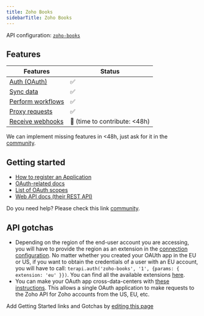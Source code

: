 ```yaml
---
title: Zoho Books
sidebarTitle: Zoho Books
---
```


API configuration: [`zoho-books`](https://terapi.dev/providers.yaml)

## Features

| Features | Status |
| - | - |
| [Auth (OAuth)](/integrate/guides/authorize-an-api) | ✅ |
| [Sync data](/integrate/guides/sync-data-from-an-api) | ✅ |
| [Perform workflows](/integrate/guides/perform-workflows-with-an-api) | ✅ |
| [Proxy requests](/integrate/guides/proxy-requests-to-an-api) | ✅ |
| [Receive webhooks](/integrate/guides/receive-webhooks-from-an-api) | 🚫 (time to contribute: &lt;48h) |

<Tip>We can implement missing features in &lt;48h, just ask for it in the [community](https://terapi.dev/slack).</Tip>

## Getting started

-   [How to register an Application](https://accounts.zoho.com/developerconsole)
-   [OAuth-related docs](https://www.zoho.com/books/api/v3/oauth/#overview)
-   [List of OAuth scopes](https://www.zoho.com/books/api/v3/oauth/#overview:~:text=List%20of%20scopes%20available%20in%20Zoho%20Books%20%3A)
-   [Web API docs (their REST API)](https://www.zoho.com/books/api/v3/apicollection/#overview)

<Tip>Do you need help? Please check this link [community](https://terapi.dev/slack).</Tip>

## API gotchas

- Depending on the region of the end-user account you are accessing, you will have to provide the region as an extension in the [connection configuration](/integrate/guides/authorize-an-api#apis-requiring-connection-specific-configuration-for-authorization). No matter whether you created your OAUth app in the EU or US, if you want to obtain the credentials of a user with an EU account, you will have to call: `terapi.auth('zoho-books', '1', {params: { extension: 'eu' }})`. You can find all the available extensions [here](https://www.zoho.com/books/api/v3/introduction/#multidc).
- You can make your OAuth app cross-data-centers with [these instructions](https://www.zoho.com/books/api/v3/introduction/#multidc). This allows a single OAuth application to make requests to the Zoho API for Zoho accounts from the US, EU, etc.

<Note>Add Getting Started links and Gotchas by [editing this page](https://github.com/terapihq/terapi/tree/master/docs-v2/integrations/all/zoho-books.mdx)</Note>
